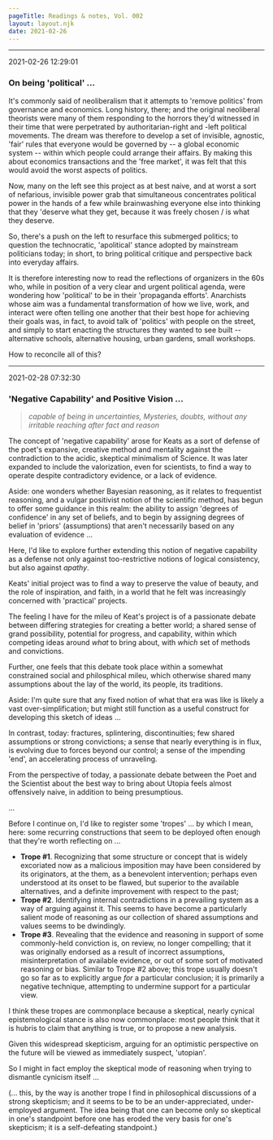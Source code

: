 ```yaml
---
pageTitle: Readings & notes, Vol. 002
layout: layout.njk
date: 2021-02-26
---
```


---
2021-02-26 12:29:01

### On being 'political' ...

It's commonly said of neoliberalism that it attempts to 'remove politics' from governance and economics.  Long history, there; and the original neoliberal theorists were many of them responding to the horrors they'd witnessed in their time that were perpetrated by authoritarian-right and -left political movements.  The dream was therefore to develop a set of invisible, agnostic, 'fair' rules that everyone would be governed by -- a global economic system -- within which people could arrange their affairs.  By making this about economics transactions and the 'free market', it was felt that this would avoid the worst aspects of politics.  

Now, many on the left see this project as at best naive, and at worst a sort of nefarious, invisible power grab that simultaneous concentrates political power in the hands of a few while brainwashing everyone else into thinking that they 'deserve what they get, because it was freely chosen / is what they deserve.

So, there's a push on the left to resurface this submerged politics; to question the technocratic, 'apolitical' stance adopted by mainstream politicians today; in short, to bring political critique and perspective back into everyday affairs.

It is therefore interesting now to read the reflections of organizers in the 60s who, while in position of a very clear and urgent political agenda, were wondering how 'political' to be in their 'propaganda efforts'.  Anarchists whose aim was a fundamental transformation of how we live, work, and interact were often telling one another that their best hope for achieving their goals was, in fact, to avoid talk of 'politics' with people on the street, and simply to start enacting the structures they wanted to see built -- alternative schools, alternative housing, urban gardens, small workshops.  

How to reconcile all of this?

---
2021-02-28 07:32:30

### 'Negative Capability' and Positive Vision ...

>  *capable of being in uncertainties, Mysteries, doubts, without any irritable reaching after fact and reason*

The concept of 'negative capability' arose for Keats as a sort of defense of the poet's expansive, creative method and mentality against the contradiction to the acidic, skeptical minimalism of Science.  It was later expanded to include the valorization, even for scientists, to find a way to operate despite contradictory evidence, or a lack of evidence.

Aside: one wonders whether Bayesian reasoning, as it relates to frequentist reasoning, and a vulgar positivist notion of the scientific method, has begun to offer some guidance in this realm:  the ability to assign 'degrees of confidence' in any set of beliefs, and to begin by assigning degrees of belief in 'priors' (assumptions) that aren't necessarily based on any evaluation of evidence ...

Here, I'd like to explore further extending this notion of negative capability as a defense not only against too-restrictive notions of logical consistency, but also against *apathy*.

Keats' initial project was to find a way to preserve the value of beauty, and the role of inspiration, and faith, in a world that he felt was increasingly concerned with 'practical' projects.  

The feeling I have for the mileu of Keat's project is of a passionate debate between differing strategies for creating a better world; a shared sense of grand possibility, potential for progress, and capability, within which competing ideas around *what* to bring about, with *which* set of methods and convictions. 

Further, one feels that this debate took place within a somewhat constrained social and philosphical mileu, which otherwise shared many assumptions about the lay of the world, its people, its traditions.

Aside: I'm quite sure that any fixed notion of what that era was like is likely a vast over-simplification; but might still function as a useful construct for developing this sketch of ideas ...

In contrast, today:  fractures, splintering, discontinuities; few shared assumptions or strong convictions;  a sense that nearly everything is in flux, is evolving due to forces beyond our control; a sense of the impending 'end', an accelerating process of unraveling.

From the perspective of today, a passionate debate between the Poet and the Scientist about the best way to bring about Utopia feels almost offensively naive, in addition to being presumptious.

...

Before I continue on, I'd like to register some 'tropes' ... by which I mean, here: some recurring constructions that seem to be deployed often enough that they're worth reflecting on ...

- **Trope #1**. Recognizing that some structure or concept that is widely excoriated now as a malicious imposition may have been considered by its originators, at the them, as a benevolent intervention; perhaps even understood at its onset to be flawed, but superior to the available alternatives, and a definite improvement with respect to the past;
- **Trope #2**.  Identifying internal contradictions in a prevailing system as a way of arguing against it.  This seems to have become a particularly salient mode of reasoning as our collection of shared assumptions and values seems to be dwindingly. 
- **Trope #3**.  Revealing that the evidence and reasoning in support of some commonly-held conviction is, on review, no longer compelling; that it was originally endorsed as a result of incorrect assumptions, misinterpretation of available evidence, or out of some sort of motivated reasoning or bias.  Similar to Trope #2 above; this trope usually doesn't go so far as to explicitly argue *for* a particular conclusion; it is primarily a negative technique, attempting to undermine support for a particular view.

I think these tropes are commonplace because a skeptical, nearly cynical epistemological stance is also now commonplace:  most people think that it is hubris to claim that anything is true, or to propose a new analysis. 

Given this widespread skepticism, arguing for an optimistic perspective on the future will be viewed as immediately suspect, 'utopian'.  

So I might in fact employ the skeptical mode of reasoning when trying to dismantle cynicism itself ...

(... this, by the way is another trope I find in philosophical discussions of a strong skepticism; and it seems to be to be an under-appreciated, under-employed argument.  The idea being that one can become only so skeptical in one's standpoint before one has eroded the very basis for one's skepticism; it is a self-defeating standpoint.)

